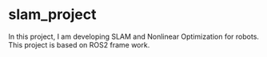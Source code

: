 # slam_project
In this project, I am developing SLAM and Nonlinear Optimization for robots. This project is based on ROS2 frame work.
